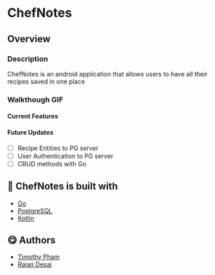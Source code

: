 # ChefNotes

## Overview
### Description
ChefNotes is an android application that allows users to have all their recipes saved in one place

### Walkthough GIF

#### Current Features

#### Future Updates
- [ ]   Recipe Entities to PG server
- [ ]   User Authentication to PG server
- [ ]   CRUD methods with Go

## 🔨 ChefNotes is built with
  - [Go](https://golang.org/doc/)
  - [PostgreSQL](https://www.postgresql.org/docs/)
  - [Kotlin](https://kotlinlang.org/docs/home.html)

## 😋 Authors
  - [Timothy Pham](https://github.com/tpham2580)
  - [Rajan Desai](https://github.com/rajandes7)
